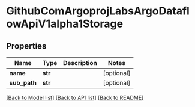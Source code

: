 # GithubComArgoprojLabsArgoDataflowApiV1alpha1Storage

## Properties
Name | Type | Description | Notes
------------ | ------------- | ------------- | -------------
**name** | **str** |  | [optional] 
**sub_path** | **str** |  | [optional] 

[[Back to Model list]](../README.md#documentation-for-models) [[Back to API list]](../README.md#documentation-for-api-endpoints) [[Back to README]](../README.md)


